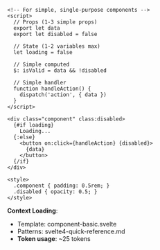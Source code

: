 ```
<!-- For simple, single-purpose components -->
<script>
  // Props (1-3 simple props)
  export let data
  export let disabled = false
  
  // State (1-2 variables max)
  let loading = false
  
  // Simple computed
  $: isValid = data && !disabled
  
  // Simple handler
  function handleAction() {
    dispatch('action', { data })
  }
</script>

<div class="component" class:disabled>
  {#if loading}
    Loading...
  {:else}
    <button on:click={handleAction} {disabled}>
      {data}
    </button>
  {/if}
</div>

<style>
  .component { padding: 0.5rem; }
  .disabled { opacity: 0.5; }
</style>
```

**Context Loading**:
- Template: component-basic.svelte
- Patterns: svelte4-quick-reference.md
- **Token usage**: ~25 tokens
